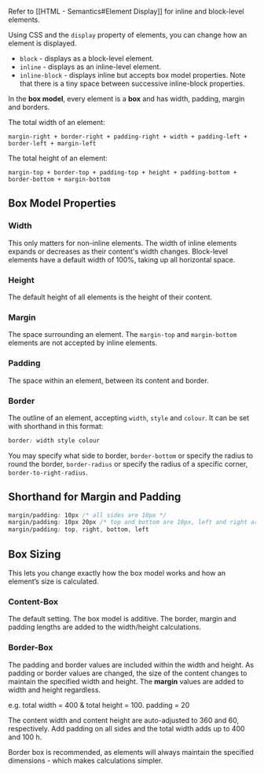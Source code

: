 Refer to [[HTML - Semantics#Element Display]] for inline and block-level elements.

Using CSS and the `display` property of elements, you can change how an element is displayed.
- `block` - displays as a block-level element.
- `inline` - displays as an inline-level element.
- `inline-block` - displays inline but accepts box model properties. Note that there is a tiny space between successive inline-block properties.

In the **box model**, every element is a **box** and has width, padding, margin and borders.

The total width of an element:
```
margin-right + border-right + padding-right + width + padding-left + border-left + margin-left
```

The total height of an element:
```
margin-top + border-top + padding-top + height + padding-bottom + border-bottom + margin-bottom
```

## Box Model Properties
### Width
This only matters for non-inline elements. The width of inline elements expands or decreases as their content's width changes.
Block-level elements have a default width of 100%, taking up all horizontal space.
### Height
The default height of all elements is the height of their content.
### Margin
The space surrounding an element.
The `margin-top` and `margin-bottom` elements are not accepted by inline elements.
### Padding
The space within an element, between its content and border.
### Border
The outline of an element, accepting `width`, `style` and `colour`. It can be set with shorthand in this format: 
```css
border: width style colour
```

You may specify what side to border, `border-bottom`
or specify the radius to round the border, `border-radius`
or specify the radius of a specific corner, `border-to-right-radius`.
## Shorthand for Margin and Padding
```css
margin/padding: 10px /* all sides are 10px */
margin/padding: 10px 20px /* top and bottom are 10px, left and right are 20px */
margin/padding: top, right, bottom, left
```
## Box Sizing
This lets you change exactly how the box model works and how an element’s size is calculated.
### Content-Box
The default setting. The box model is additive. The border, margin and padding lengths are added to the width/height calculations.
### Border-Box
The padding and border values are included within the width and height. As padding or border values are changed, the size of the content changes to maintain the specified width and height.
The **margin** values are added to width and height regardless.

e.g.
total width = 400 & total height = 100.
padding = 20

The content width and content height are auto-adjusted to 360 and 60, respectively.
Add padding on all sides and the total width adds up to 400 and 100 h.

Border box is recommended, as elements will always maintain the specified dimensions - which makes calculations simpler.